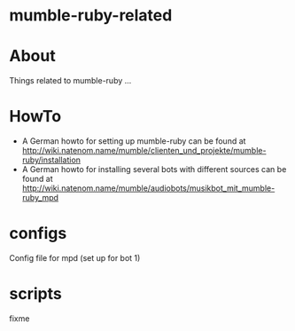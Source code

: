 mumble-ruby-related
===================

# About
Things related to mumble-ruby ...

# HowTo
* A German howto for setting up mumble-ruby can be found at http://wiki.natenom.name/mumble/clienten_und_projekte/mumble-ruby/installation
* A German howto for installing several bots with different sources can be found at http://wiki.natenom.name/mumble/audiobots/musikbot_mit_mumble-ruby_mpd

# configs
Config file for mpd (set up for bot 1)

# scripts
fixme

